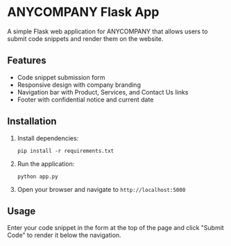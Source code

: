 # ANYCOMPANY Flask App

A simple Flask web application for ANYCOMPANY that allows users to submit code snippets and render them on the website.

## Features

- Code snippet submission form
- Responsive design with company branding
- Navigation bar with Product, Services, and Contact Us links
- Footer with confidential notice and current date

## Installation

1. Install dependencies:
   ```
   pip install -r requirements.txt
   ```

2. Run the application:
   ```
   python app.py
   ```

3. Open your browser and navigate to `http://localhost:5000`

## Usage

Enter your code snippet in the form at the top of the page and click "Submit Code" to render it below the navigation.